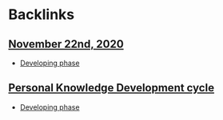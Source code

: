 
# Backlinks
## [November 22nd, 2020](<November 22nd, 2020.md>)
- [Developing phase](<Developing phase.md>)

## [Personal Knowledge Development cycle](<Personal Knowledge Development cycle.md>)
- [Developing phase](<Developing phase.md>)

